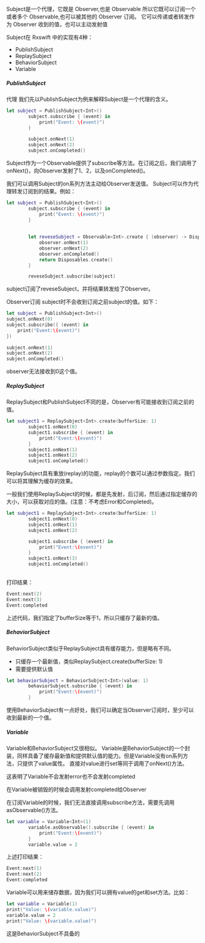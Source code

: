 Subject是一个代理，它既是 Observer,也是 Observable
所以它既可以订阅一个或者多个 Observable,也可以被其他的 Observer 订阅。
它可以传递或者转发作为 Observer 收到的值，也可以主动发射值

Subject在 Rxswift 中的实现有4种：
- PublishSubject
- ReplaySubject
- BehaviorSubject
- Variable

##### PublishSubject
代理
我们先以PublishSubject为例来解释Subject是一个代理的含义。

```swift
let subject = PublishSubject<Int>()
        subject.subscribe { (event) in
            print("Event: \(event)")
        }
        
        subject.onNext(1)
        subject.onNext(2)
        subject.onCompleted()
```


Subject作为一个Observable提供了subscribe等方法。在订阅之后，我们调用了onNext()，向Observer发射了1、2，以及onCompleted()。

我们可以调用Subject的on系列方法主动给Observer发送值。
Subject可以作为代理转发订阅到的结果。例如：

```swift
let subject = PublishSubject<Int>()
        subject.subscribe { (event) in
            print("Event: \(event)")
        }
        
        
        let reveseSubject = Observable<Int>.create { (observer) -> Disposable in
            observer.onNext(1)
            observer.onNext(2)
            observer.onCompleted()
            return Disposables.create()
        }

        reveseSubject.subscribe(subject)
```
subject订阅了reveseSubject，并将结果转发给了Observer。



Observer订阅 subject时不会收到订阅之前subject的值。如下：
```swift
let subject = PublishSubject<Int>()
subject.onNext(0)
subject.subscribe({ (event) in
    print("Event:\(event)")
})
    
subject.onNext(1)
subject.onNext(2)
subject.onCompleted()
```
observer无法接收到0这个值。



##### ReplaySubject
ReplaySubject和PublishSubject不同的是，Observer有可能接收到订阅之前的值。
```swift
let subject1 = ReplaySubject<Int>.create(bufferSize: 1)
        subject1.onNext(0)
        subject1.subscribe { (event) in
            print("Event:\(event)")
        }
        subject1.onNext(1)
        subject1.onNext(2)
        subject1.onCompleted()
```

ReplaySubject具有重放(replay)的功能，replay的个数可以通过参数指定。我们可以将其理解为缓存的效果。


一般我们使用ReplaySubject的时候，都是先发射，后订阅，然后通过指定缓存的大小，可以获取对应的值。(注意：不考虑Error和Completed)。
```swift
let subject1 = ReplaySubject<Int>.create(bufferSize: 1)
        subject1.onNext(0)
        subject1.onNext(1)
        subject1.onNext(2)

        subject1.subscribe { (event) in
            print("Event:\(event)")
        }
        subject1.onNext(3)
        subject1.onCompleted()
        
```

打印结果：
```swift
Event:next(2)
Event:next(3)
Event:completed
```
上述代码，我们指定了bufferSize等于1，所以只缓存了最新的值。

##### BehaviorSubject
BehaviorSubject类似于ReplaySubject具有缓存能力，但是略有不同。
- 只缓存一个最新值，类似ReplaySubject.create(bufferSize: 1)
- 需要提供默认值

```swift
let behaviorSubject = BehaviorSubject<Int>(value: 1)
        behaviorSubject.subscribe { (event) in
            print("Event:\(event)")
        }
```

使用BehaviorSubject有一点好处，我们可以确定当Observer订阅时，至少可以收到最新的一个值。


##### Variable
Variable和BehaviorSubject又很相似。
Variable是BehaviorSubject的一个封装，同样具备了缓存最新值和提供默认值的能力。但是Variable没有on系列方法，只提供了value属性。
直接对value进行set等同于调用了onNext()方法。

这表明了Variable不会发射error也不会发射completed

在Variable被销毁的时候会调用发射completed给Observer

在订阅Variable的时候，我们无法直接调用subscribe方法，需要先调用asObservable()方法。
```swift
let variable = Variable<Int>(1)
        variable.asObservable().subscribe { (event) in
            print("Event:\(event)")
        }
        variable.value = 2
```
上述打印结果：
```swift
Event:next(1)
Event:next(2)
Event:completed
```

Variable可以用来储存数据，因为我们可以拥有value的get和set方法。比如：

```swift
let variable = Variable(1)
print("Value: \(variable.value)")
variable.value = 2
print("Value: \(variable.value)")
```
这是BehaviorSubject不具备的


